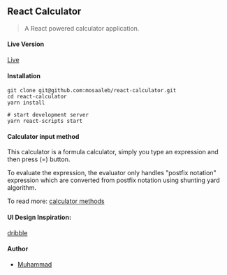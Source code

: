 ## React Calculator
> A React powered calculator application.

#### Live Version
[Live](https://react-ulator.herokuapp.com/)

#### Installation
```
git clone git@github.com:mosaaleb/react-calculator.git
cd react-calculator
yarn install

# start development server
yarn react-scripts start
```

#### Calculator input method
This calculator is a formula calculator, simply you type an expression and then press (=) button.

To evaluate the expression, the evaluator only handles "postfix notation" expression which are converted from postfix notation using shunting yard algorithm.

To read more: [calculator methods](https://en.m.wikipedia.org/wiki/Calculator_input_methods)

#### UI Design Inspiration:
[dribble](https://dribbble.com/shots/2301209-Calculator)

#### Author
- [Muhammad](https://github.com/mosaaleb)

